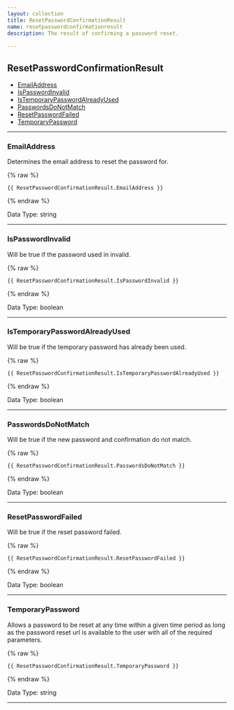 ```yaml
---
layout: collection
title: ResetPasswordConfirmationResult
name: resetpasswordconfirmationresult
description: The result of confirming a password reset.
 
---
```


## ResetPasswordConfirmationResult

* [EmailAddress](#emailaddress)
* [IsPasswordInvalid](#ispasswordinvalid)
* [IsTemporaryPasswordAlreadyUsed](#istemporarypasswordalreadyused)
* [PasswordsDoNotMatch](#passwordsdonotmatch)
* [ResetPasswordFailed](#resetpasswordfailed)
* [TemporaryPassword](#temporarypassword)

---

<a name="emailaddress"></a>
### EmailAddress
Determines the email address to reset the password for.

{% raw %}
```liquid
{{ ResetPasswordConfirmationResult.EmailAddress }}

```
{% endraw %}

Data Type: string

---

<a name="ispasswordinvalid"></a>
### IsPasswordInvalid
Will be true if the password used in invalid.

{% raw %}
```liquid
{{ ResetPasswordConfirmationResult.IsPasswordInvalid }}

```
{% endraw %}

Data Type: boolean

---

<a name="istemporarypasswordalreadyused"></a>
### IsTemporaryPasswordAlreadyUsed
Will be true if the temporary password has already been used.

{% raw %}
```liquid
{{ ResetPasswordConfirmationResult.IsTemporaryPasswordAlreadyUsed }}

```
{% endraw %}

Data Type: boolean

---

<a name="passwordsdonotmatch"></a>
### PasswordsDoNotMatch
Will be true if the new password and confirmation do not match.

{% raw %}
```liquid
{{ ResetPasswordConfirmationResult.PasswordsDoNotMatch }}

```
{% endraw %}

Data Type: boolean

---

<a name="resetpasswordfailed"></a>
### ResetPasswordFailed
Will be true if the reset password failed.

{% raw %}
```liquid
{{ ResetPasswordConfirmationResult.ResetPasswordFailed }}

```
{% endraw %}

Data Type: boolean

---

<a name="temporarypassword"></a>
### TemporaryPassword
Allows a password to be reset at any time within a given time period as long as the password reset url is available to the user with all of the required parameters.

{% raw %}
```liquid
{{ ResetPasswordConfirmationResult.TemporaryPassword }}

```
{% endraw %}

Data Type: string

---